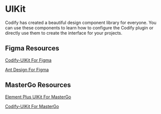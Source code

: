 # UIKit

Codify has created a beautiful design component library for everyone. You can use these components to learn how to configure the Codify plugin or directly use them to create the interface for your projects.

## Figma Resources
[Codify-UIKit For Figma](https://www.figma.com/community/file/1362976228899599536/codify-uikit)

[Ant Design For Figma](https://www.figma.com/community/file/1409469635560031500/ant-design-uikit-v5-20-2)

## MasterGo Resources
[Element Plus UIKit For MasterGo](https://mastergo.com/community/resource/127125030941297)

[Codify-UIKit For MasterGo](https://mastergo.com/community/resource/124141235222047)
